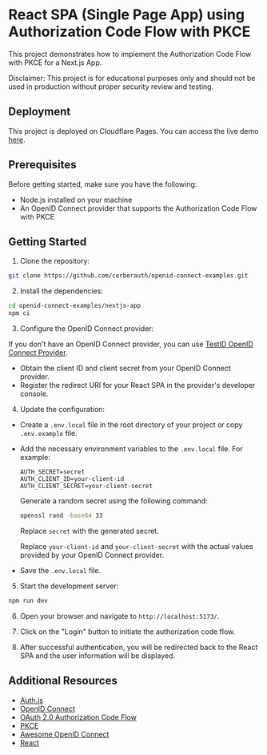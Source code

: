 # React SPA (Single Page App) using Authorization Code Flow with PKCE

This project demonstrates how to implement the Authorization Code Flow with PKCE for a Next.js App.

Disclaimer: This project is for educational purposes only and should not be used in production without proper security review and testing.

## Deployment

This project is deployed on Cloudflare Pages. You can access the live demo [here](https://cerberauth-nextjs-app-oidc.pages.dev/).

## Prerequisites

Before getting started, make sure you have the following:

- Node.js installed on your machine
- An OpenID Connect provider that supports the Authorization Code Flow with PKCE

## Getting Started

1. Clone the repository:

  ```bash
  git clone https://github.com/cerberauth/openid-connect-examples.git
  ```

2. Install the dependencies:

  ```bash
  cd openid-connect-examples/nextjs-app
  npm ci
  ```

3. Configure the OpenID Connect provider:

If you don't have an OpenID Connect provider, you can use [TestID OpenID Connect Provider](https://testid.cerberauth.com/).

  - Obtain the client ID and client secret from your OpenID Connect provider.
  - Register the redirect URI for your React SPA in the provider's developer console.

4. Update the configuration:

  - Create a `.env.local` file in the root directory of your project or copy `.env.example` file.
  - Add the necessary environment variables to the `.env.local` file. For example:

    ```plaintext
    AUTH_SECRET=secret
    AUTH_CLIENT_ID=your-client-id
    AUTH_CLIENT_SECRET=your-client-secret
    ```

    Generate a random secret using the following command:

    ```bash
    openssl rand -base64 33
    ```

    Replace `secret` with the generated secret.

    Replace `your-client-id` and `your-client-secret` with the actual values provided by your OpenID Connect provider.

  - Save the `.env.local` file.

5. Start the development server:

  ```bash
  npm run dev
  ```

6. Open your browser and navigate to `http://localhost:5173/`.

7. Click on the "Login" button to initiate the authorization code flow.

8. After successful authentication, you will be redirected back to the React SPA and the user information will be displayed.

## Additional Resources

- [Auth.js](https://authjs.dev/)
- [OpenID Connect](https://openid.net/)
- [OAuth 2.0 Authorization Code Flow](https://oauth.net/2/grant-types/authorization-code/)
- [PKCE](https://oauth.net/2/pkce/)
- [Awesome OpenID Connect](https://github.com/cerberauth/awesome-openid-connect)
- [React](https://reactjs.org/)
